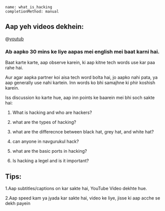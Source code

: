```ngMeta
name: what_is_hacking
completionMethod: manual
```


## Aap yeh videos dekhein:

@[youtub](mOiMU9fIEwk)


### Ab aapko 30 mins ke liye aapas mei english mei baat karni hai.

Baat karte karte, aap observe karein, ki aap kitne tech words use kar paa rahe hai.

Aur agar aapka partner koi aisa tech word bolta hai, jo aapko nahi pata, ya aap generally use nahi kartein. Inn words ko bhi samajhne ki phir koshish karein.

Iss discussion ko karte hue, aap inn points ke baarein mei bhi soch sakte hai:

1. What is hacking and who are hackers? 

2. what are the types of hacking? 

3. what are the differecnce between black hat, grey hat, and white hat? 

4. can anyone in navgurukul hack? 

5. what are the basic ports in hacking? 

6. Is hacking a legel and is it important? 

## Tips:
1.Aap subtitles/captions on kar sakte hai, YouTube Video dekhte hue.

2.Aap speed kam ya jyada kar sakte hai, video ke liye, jisse ki aap acche se dekh payein


